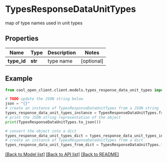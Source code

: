 # TypesResponseDataUnitTypes

map of type names used in unit types

## Properties

Name | Type | Description | Notes
------------ | ------------- | ------------- | -------------
**type_id** | **str** | type name | [optional] 

## Example

```python
from cool_open_client.client.models.types_response_data_unit_types import TypesResponseDataUnitTypes

# TODO update the JSON string below
json = "{}"
# create an instance of TypesResponseDataUnitTypes from a JSON string
types_response_data_unit_types_instance = TypesResponseDataUnitTypes.from_json(json)
# print the JSON string representation of the object
print(TypesResponseDataUnitTypes.to_json())

# convert the object into a dict
types_response_data_unit_types_dict = types_response_data_unit_types_instance.to_dict()
# create an instance of TypesResponseDataUnitTypes from a dict
types_response_data_unit_types_from_dict = TypesResponseDataUnitTypes.from_dict(types_response_data_unit_types_dict)
```
[[Back to Model list]](../README.md#documentation-for-models) [[Back to API list]](../README.md#documentation-for-api-endpoints) [[Back to README]](../README.md)


